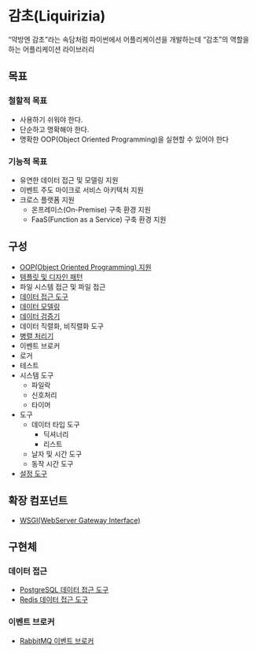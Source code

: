 # 감초(Liquirizia)

“약방엔 감초”라는 속담처럼 파이썬에서 어플리케이션을 개발하는데 “감초”의 역할을 하는 어플리케이션 라이브러리

## 목표

### 철할적 목표

- 사용하기 쉬워야 한다.
- 단순하고 명확해야 한다.
- 명확한 OOP(Object Oriented Programming)을 실현할 수 있어야 한다

### 기능적 목표

- 유연한 데이터 접근 및 모델링 지원
- 이벤트 주도 마이크로 서비스 아키텍처 지원
- 크로스 플랫폼 지원
  - 온프레미스(On-Premise) 구축 환경 지원
  - FaaS(Function as a Service) 구축 환경 지원
  
## 구성

- [OOP(Object Oriented Programming) 지원](docs/OOP.md)
- [템플릿 및 디자인 패턴](docs/DesignPatterns.md)
- 파일 시스템 접근 및 파일 접근
- [데이터 접근 도구](docs/DataAccessObject.md)
- [데이터 모델링](docs/DataModel.md)
- [데이터 검증기](docs/Validation.md)
- 데이터 직렬화, 비직렬화 도구
- [병렬 처리기](docs/Parallelizer.md)
- 이벤트 브로커
- 로거
- 테스트
- 시스템 도구
  - 파일락
  - 신호처리
  - 타이머
- 도구
  - 데이터 타입 도구
    - 딕셔너리
    - 리스트
  - 날자 및 시간 도구
  - 동작 시간 도구
- [설정 도구](sample/Configuration/Sample.py)

## 확장 컴포넌트

- [WSGI(WebServer Gateway Interface)](https://github.com/yong5eon/Liquirizia.WSGI)

## 구현체

### 데이터 접근

- [PostgreSQL 데이터 접근 도구](https://github.com/yong5eon/Liquirizia.DataAccessObject.Implements.PostgreSQL)
- [Redis 데이터 접근 도구](https://github.com/yong5eon/Liquirizia.DataAccessObject.Implements.Redis)

### 이벤트 브로커

- [RabbitMQ 이벤트 브로커](https://github.com/yong5eon/Liquirizia.EventBroker.Implements.RabbitMQ)
